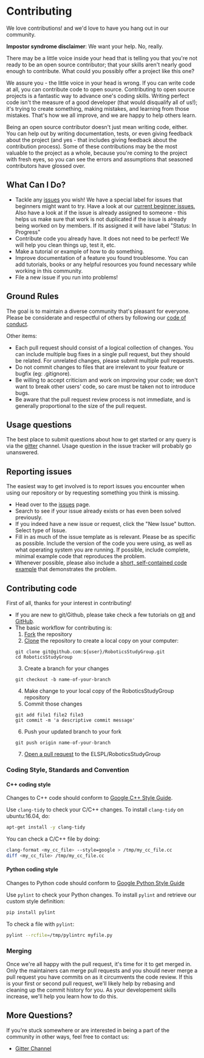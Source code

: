 # Contributing

We love contributions! and we'd love to have you hang out in our community.

**Impostor syndrome disclaimer**: We want your help. No, really.

There may be a little voice inside your head that is telling you that you're not
ready to be an open source contributor; that your skills aren't nearly good
enough to contribute. What could you possibly offer a project like this one?

We assure you - the little voice in your head is wrong. If you can write code at
all, you can contribute code to open source. Contributing to open source
projects is a fantastic way to advance one's coding skills. Writing perfect code
isn't the measure of a good developer (that would disqualify all of us!); it's
trying to create something, making mistakes, and learning from those
mistakes. That's how we all improve, and we are happy to help others learn.

Being an open source contributor doesn't just mean writing code, either. You can
help out by writing documentation, tests, or even giving feedback about the
project (and yes - that includes giving feedback about the contribution
process). Some of these contributions may be the most valuable to the project as
a whole, because you're coming to the project with fresh eyes, so you can see
the errors and assumptions that seasoned contributors have glossed over.

## What Can I Do?

* Tackle any [issues](https://github.com/ELSPL/RoboticsStudyGroup/issues) you wish! We have a special
  label for issues that beginners might want to try. Have a look at our
  [current beginner issues.](https://github.com/ELSPL/RoboticsStudyGroup/issues?q=is%3Aopen+is%3Aissue+label%3Astarter)
  Also have a look at if the issue is already assigned to someone - this helps us make sure
  that work is not duplicated if the issue is already being worked on by members. If its assigned it will have label "Status: In Progress"
* Contribute code you already have. It does not need to be perfect! We will help you clean
  things up, test it, etc.
* Make a tutorial or example of how to do something.
* Improve documentation of a feature you found troublesome. You can add tutorials, books or any helpful resources you found necessary while working in this community. 
* File a new issue if you run into problems!

## Ground Rules

The goal is to maintain a diverse community that's pleasant for everyone. Please
be considerate and respectful of others by following our 
[code of conduct](). 

Other items:

* Each pull request should consist of a logical collection of changes. You can
  include multiple bug fixes in a single pull request, but they should be related.
  For unrelated changes, please submit multiple pull requests.
* Do not commit changes to files that are irrelevant to your feature or bugfix
  (eg: .gitignore).
* Be willing to accept criticism and work on improving your code; we don't want
  to break other users' code, so care must be taken not to introduce bugs.
* Be aware that the pull request review process is not immediate, and is
  generally proportional to the size of the pull request.

## Usage questions

The best place to submit questions about how to get started or any query is via the
[gitter](https://gitter.im/RoboticsStudyGroup/Lobby) channel.
Usage question in the issue tracker will probably go unanswered.

## Reporting issues

The easiest way to get involved is to report issues you encounter when using our repository or by
requesting something you think is missing.

* Head over to the [issues](https://github.com/ELSPL/RoboticsStudyGroup/issues) page.
* Search to see if your issue already exists or has even been solved previously.
* If you indeed have a new issue or request, click the "New Issue" button. Select type of Issue.
* Fill in as much of the issue template as is relevant. Please be as specific as possible. 
  Include the version of the code you were using, as well as what operating system you 
  are running. If possible, include complete, minimal example code that reproduces the problem.
* Whenever possible, please also include a [short, self-contained code example](http://sscce.org) that demonstrates the problem.

## Contributing code

First of all, thanks for your interest in contributing!

- If you are new to git/Github, please take check a few tutorials
  on [git](https://git-scm.com/docs/gittutorial) and [GitHub](https://guides.github.com/).
- The basic workflow for contributing is:
  1. [Fork](https://help.github.com/articles/fork-a-repo/) the repository
  2. [Clone](https://help.github.com/articles/cloning-a-repository/) the repository to create a local copy on your computer:
    ```
    git clone git@github.com:${user}/RoboticsStudyGroup.git
    cd RoboticsStudyGroup
    ```
  3. Create a branch for your changes
    ```
    git checkout -b name-of-your-branch
    ```
  4. Make change to your local copy of the RoboticsStudyGroup repository
  5. Commit those changes
    ```
    git add file1 file2 file3
    git commit -m 'a descriptive commit message'
    ```
  6. Push your updated branch to your fork
    ```
    git push origin name-of-your-branch
    ```
  7. [Open a pull request](https://help.github.com/articles/creating-a-pull-request/) to the ELSPL/RoboticsStudyGroup

### Coding Style, Standards and Convention
#### C++ coding style

Changes to C++ code should conform to
[Google C++ Style Guide](https://google.github.io/styleguide/cppguide.html).

Use `clang-tidy` to check your C/C++ changes. To install `clang-tidy` on ubuntu:16.04, do:

```bash
apt-get install -y clang-tidy
```

You can check a C/C++ file by doing:

```bash
clang-format <my_cc_file> --style=google > /tmp/my_cc_file.cc
diff <my_cc_file> /tmp/my_cc_file.cc
```

#### Python coding style

Changes to Python code should conform to
[Google Python Style Guide](https://google.github.io/styleguide/pyguide.html)

Use `pylint` to check your Python changes. To install `pylint` and
retrieve our custom style definition:

```bash
pip install pylint

```
<!--- wget -O /tmp/pylintrc https://raw.githubusercontent.com/tensorflow/tensorflow/master/tensorflow/tools/ci_build/pylintrc -->

To check a file with `pylint`:

```bash
pylint --rcfile=/tmp/pylintrc myfile.py
```

### Merging
Once we're all happy with the pull request, it's time for it to get merged in. Only the
maintainers can merge pull requests and you should never merge a pull request you have commits
on as it circumvents the code review. If this is your first or second pull request, we'll
likely help by rebasing and cleaning up the commit history for you. As your developement skills
increase, we'll help you learn how to do this.


## More Questions?
If you're stuck somewhere or are interested in being a part of the community in
other ways, feel free to contact us:
* [Gitter Channel](https://gitter.im/RoboticsStudyGroup/Lobby)
